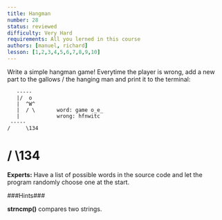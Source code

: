 ```yaml
---
title: Hangman
number: 28
status: reviewed
difficulty: Very Hard
requirements: All you lerned in this course
authors: [manuel, richard]
lesson: [1,2,3,4,5,6,7,8,9,10]
---
```


Write a simple hangman game! Everytime the player is wrong,
add a new part to the gallows / the hanging man and print it to the terminal:

       -----    
       |/  o
       |  ^W^
       |  / \       word: game o_e_
       |            wrong: hfnwitc
     -----   
    /     \134

   /       \134
==============

**Experts:** Have a list of possible words in the source code and let the program randomly choose one at the start.

###Hints###

**strncmp()** compares two strings.

